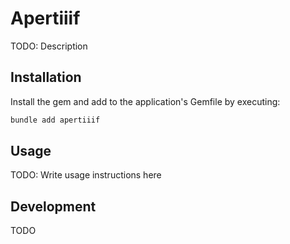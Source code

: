 # Apertiiif

TODO: Description

## Installation

Install the gem and add to the application's Gemfile by executing:

``` sh
bundle add apertiiif
```

## Usage

TODO: Write usage instructions here

## Development

TODO
